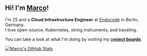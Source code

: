 ## Hi! I'm [**Marco**](https://marcomicera.github.io)!

I'm 25 and a **Cloud Infrastructure Engineer** at [Endocode](https://github.com/endocode) in Berlin, Germany.\
I love open-source, Kubernetes, string instruments, and traveling.

You can take a look at what I'm doing by visiting my [p**roject boards**](https://github.com/marcomicera?tab=projects).

[![Marco's GitHub Stats](https://github-readme-stats.vercel.app/api?username=marcomicera&show_icons=true)](https://github.com/marcomicera)
